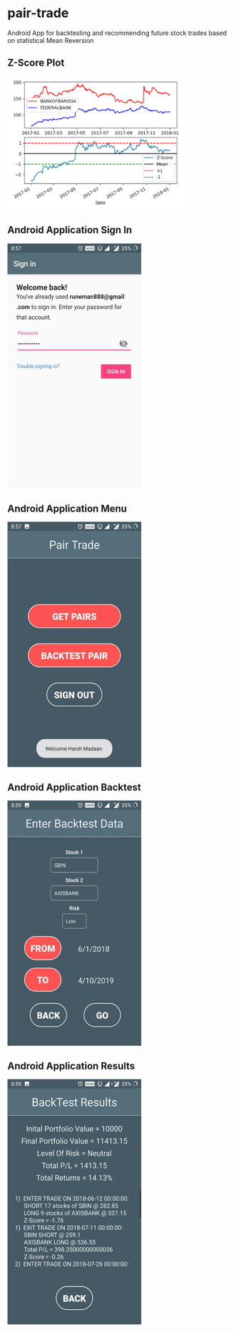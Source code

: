 # pair-trade
Android App for backtesting and recommending future stock trades based on statistical Mean Reversion

## Z-Score Plot <br>

<img src="https://github.com/harsh-madaan/pair-trade/blob/main/Screenshots/zscore_plot.png" height = "300" width = "400">


## Android Application Sign In <br>

<img src="https://github.com/harsh-madaan/pair-trade/blob/main/Screenshots/app_sign_in.png" height = "550" width = "300">

## Android Application Menu <br>

<img src="https://github.com/harsh-madaan/pair-trade/blob/main/Screenshots/app_menu.png" height = "550" width = "300">

## Android Application Backtest <br>

<img src="https://github.com/harsh-madaan/pair-trade/blob/main/Screenshots/app_backtest.png" height = "550" width = "300">

## Android Application Results <br>

<img src="https://github.com/harsh-madaan/pair-trade/blob/main/Screenshots/app_results.png" height = "550" width = "300">
